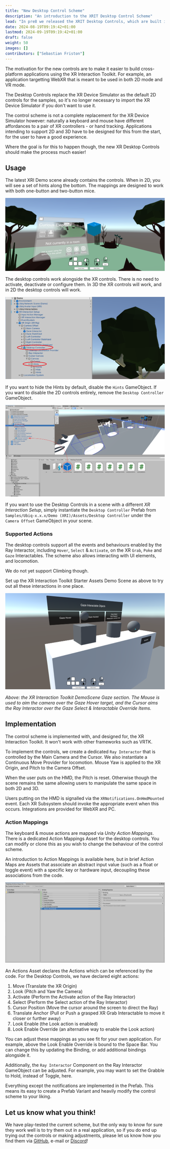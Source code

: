 ```yaml
---
title: "New Desktop Control Scheme"
description: "An introduction to the XRIT Desktop Control Scheme"
lead: "In pre8 we released the XRIT Desktop Controls, which are built into the XRI Demo Scene."
date: 2024-08-19T09:19:42+01:00
lastmod: 2024-09-19T09:19:42+01:00
draft: false
weight: 50
images: []
contributors: ["Sebastian Friston"]
---
```


The motivation for the new controls are to make it easier to build cross-platform applications using the XR Interaction Toolkit. For example, an application targetting WebXR that is meant to be used in both 2D mode and VR mode.

The Desktop Controls replace the XR Device Simulator as the default 2D controls for the samples, so it's no longer necessary to import the XR Device Simulator if you don't want to use it.

The control scheme is not a complete replacement for the XR Device Simulator however: naturally a keyboard and mouse have different affordances to a pair of XR controllers - or hand tracking. Applications intending to support 2D and 3D have to be designed for this from the start, for the user to have a good experience.

Where the goal is for this to happen though, the new XR Desktop Controls should make the process much easier!


## Usage

The latest XRI Demo scene already contains the controls. When in 2D, you will see a set of hints along the bottom. The mappings are designed to work with both one-button and two-button mice.

![XRI Demo Scene with Hints](demo-scene.png)

The desktop controls work alongside the XR controls. There is no need to activate, deactivate or configure them. In 3D the XR controls will work, and in 2D the desktop controls will work.

![XR Interaction Setup Hierarchy Annotated](hierarchy-annotated.png)

If you want to hide the Hints by default, disable the `Hints` GameObject. If you want to disable the 2D controls entirely, remove the `Desktop Controller` GameObject.

![New Scene Setup](setup.png)

If you want to use the Desktop Controls in a scene with a different *XR Interaction Setup*, simply instantiate
 the `Desktop Controller` Prefab from `Samples/Ubiq-x.x.x/Demo (XRI)/Assets/Desktop Controller` under the `Camera Offset` GameObject in your scene.


### Supported Actions

The desktop controls support all the events and behaviours enabled by the Ray Interactor, including `Hover`, `Select` & `Activate`, on the XR `Grab`, `Poke` and `Gaze` Interactables. The scheme also allows interacting with UI elements, and locomotion.

We do not yet support Climbing though.

Set up the XR Interaction Toolkit Starter Assets Demo Scene as above to try out all these interactions in one place.

![XR Interaction Tookit Demo Scene](xrit-demo-scene.png)

*Above: the XR Interaction Toolkit DemoScene Gaze section. The Mouse is used to aim the camera over the Gaze Hover target, and the Cursor aims the Ray Interactor over the Gaze Select & Interactable Override Items.*



## Implementation

The control scheme is implemented with, and designed for, the XR Interaction Toolkit. It won't work with other frameworks such as VRTK.

To implement the controls, we create a dedicated `Ray Interactor` that is controlled by the Main Camera and the Cursor. We also instantiate a Continuous Move Provider for locomotion. Mouse Yaw is applied to the XR Origin, and Pitch to the Camera Offset.

When the user puts on the HMD, the Pitch is reset. Otherwise though the scene remains the same allowing users to manipulate the same space in both 2D and 3D.

Users putting on the HMD is signalled via the `XRNotifications.OnHmdMounted` event. Each XR Subsystem should invoke the appropriate event when this occurs. Integrations are provided for WebXR and PC.



### Action Mappings

The keyboard & mouse actions are mapped via *Unity Action Mappings*. There is a dedicated Action Mappings Asset for the desktop controls. You can modify or clone this as you wish to change the behaviour of the control scheme.

An introduction to Action Mappings is available here, but in brief Action Maps are Assets that associate an abstract input value (such as a float or toggle event) with a specific key or hardware input, decoupling these associations from the code.

![Desktop Controls Action Mappings](action-mappings.png)

An Actions Asset declares the Actions which can be referenced by the code. For the Desktop Controls, we have declared eight actions:

1. Move (Translate the XR Origin)
2. Look (Pitch and Yaw the Camera)
3. Activate (Perform the Activate action of the Ray Interactor)
4. Select (Perform the Select action of the Ray Interactor)
5. Cursor Position (Move the cursor around the screen to direct the Ray)
6. Translate Anchor (Pull or Push a grasped XR Grab Interactable to move it closer or further away)
7. Look Enable (the Look action is enabled)
8. Look Enable Override (an alternative way to enable the Look action)

You can adjust these mappings as you see fit for your own application. For example, above the Look Enable Override is bound to the Space Bar. You can change this by updating the Binding, or add additional bindings alongside it.

Additionally, the `Ray Interactor` Component on the Ray Interactor GameObject can be adjusted. For example, you may want to set the Grabble to Hold, instead of Toggle, here.

Everything except the notifications are implemented in the Prefab. This means its easy to create a Prefab Variant and heavily modify the control scheme to your liking.


## Let us know what you think!

We have play-tested the current scheme, but the only way to know for sure they work well is to try them out in a real application, so if you do end up trying out the controls or making adjustments, please let us know how you find them via [GitHub](https://github.com/UCL-VR/ubiq/discussions), e-mail or [Discord](https://discord.gg/cZYzdcxAAB)!